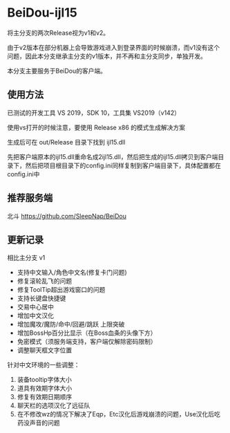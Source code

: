 # BeiDou-ijl15

将主分支的两次Release视为v1和v2。

由于v2版本在部分机器上会导致游戏进入到登录界面的时候崩溃，而v1没有这个问题，因此本分支继承主分支的v1版本，并不再和主分支同步，单独开发。

本分支主要服务于BeiDou的客户端。

## 使用方法

已测试的开发工具 VS 2019，SDK 10，工具集 VS2019（v142）

使用vs打开的时候注意，要使用 Release x86 的模式生成解决方案

生成后可在 out/Release 目录下找到 ijl15.dll

先把客户端原本的ijl15.dll重命名成2ijl15.dll，然后把生成的ijl15.dll拷贝到客户端目录下，然后把项目根目录下的config.ini同样复制到客户端目录下，具体配置都在config.ini中

## 推荐服务端

北斗 https://github.com/SleepNap/BeiDou

## 更新记录

相比主分支 v1

- 支持中文输入/角色中文名(修复卡门问题)
- 修复滚轮乱飞的问题
- 修复ToolTip超出游戏窗口的问题
- 支持长键盘快捷键
- 交易中心居中
- 增加中文汉化
- 增加魔攻/魔防/命中/回避/跳跃 上限突破
- 增加BossHp百分比显示（在Boss血条的头像下方）
- 免密模式（须服务端支持，客户端仅解除密码限制）
- 调整聊天框文字位置

针对中文环境的一些调整：

1. 装备tooltip字体大小
2. 道具有效期字体大小
3. 修复有效期日期顺序
4. 聊天栏的选项汉化了远征队
5. 在不修改wz的情况下解决了Eqp，Etc汉化后游戏崩溃的问题，Use汉化后吃药没声音的问题